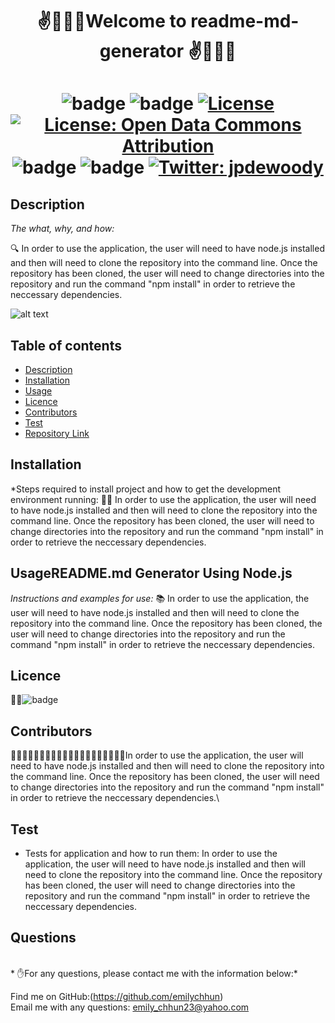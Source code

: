 

<h1 align="center">✌️🤟🙏👋Welcome to readme-md-generator  ✌️🤟🙏👋</h1>
<h1 align="center">

  ![badge](https://img.shields.io/npm/v/npm.svg?logo=javascript)
  ![badge](https://img.shields.io/npm/v/npm.svg?logo=npm)
  [![License](https://img.shields.io/badge/License-Boost%201.0-lightblue.svg)](https://www.boost.org/LICENSE_1_0.txt)
  [![License: Open Data Commons Attribution](https://img.shields.io/badge/License-ODC_BY-brightgreen.svg)](https://opendatacommons.org/licenses/by/)
  ![badge](https://img.shields.io/static/v1?logo=react&message=React&color=Blue)
  ![badge](https://img.shields.io/npm/v/npm.svg?logo=javascript)
   <a href="https://twitter.com/jpdewoody">
   <img alt="Twitter: jpdewoody" src="https://img.shields.io/twitter/follow/jpdewoody.svg?style=social" target="_blank" />
   </a>
</h1>


## Description 
  *The what, why, and how:* 
  
  🔍 In order to use the application, the user will need to have node.js installed and then will need to clone the repository into the command line. Once the repository has been cloned, the user will need to change directories into the repository and run the command "npm install" in order to retrieve the neccessary dependencies.


![alt text](https://github.com/emilychhun/challenge9readme/blob/main/generator-emily.gif "Logo Title Text 1")





  
 
  ## Table of contents
  - [Description](#Description)
  - [Installation](#Installation)
  - [Usage](#Usage)
  - [Licence](#Licence)
  - [Contributors](#Contributors)
  - [Test](#Test)
  - [Repository Link](#Repository)




  ## Installation
  *Steps required to install project and how to get the development environment running:
  💽💽 In order to use the application, the user will need to have node.js installed and then will need to clone the repository into the command line. Once the repository has been cloned, the user will need to change directories into the repository and run the command "npm install" in order to retrieve the neccessary dependencies.
  ## UsageREADME.md Generator Using Node.js 
  *Instructions and examples for use:*
  📚 In order to use the application, the user will need to have node.js installed and then will need to clone the repository into the command line. Once the repository has been cloned, the user will need to change directories into the repository and run the command "npm install" in order to retrieve the neccessary dependencies.
  ## Licence
  📝📑![badge](https://img.shields.io/badge/license-Academic-brightgreen)
  
  ## Contributors
  💆🏽💆🏻‍♂️👳🏽👳🏽👳🏻‍♀️👨🏾‍🦽👨🏿‍🤝‍👨🏾In order to use the application, the user will need to have node.js installed and then will need to clone the repository into the command line. Once the repository has been cloned, the user will need to change directories into the repository and run the command "npm install" in order to retrieve the neccessary dependencies.\
 
  ## Test
  * Tests for application and how to run them:
  In order to use the application, the user will need to have node.js installed and then will need to clone the repository into the command line. Once the repository has been cloned, the user will need to change directories into the repository and run the command "npm install" in order to retrieve the neccessary dependencies.

  ## Questions
  <br />
  * ✋For any questions, please contact me with the information below:*
  <br />

  Find me on GitHub:(https://github.com/emilychhun)<br />
  Email me with any questions: emily_chhun23@yahoo.com<br /><br />
  
  
  
  <br />



  
